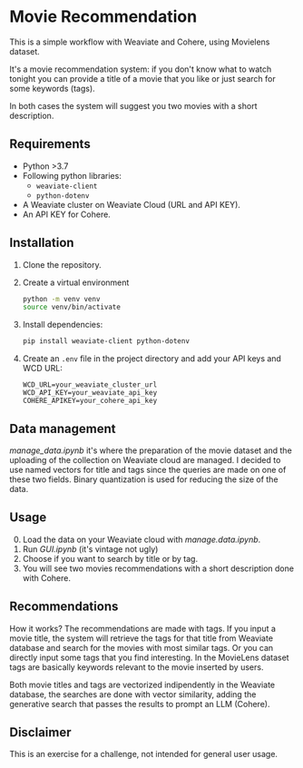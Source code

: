 # Movie Recommendation 

This is a simple workflow with Weaviate and Cohere, using Movielens dataset.

It's a movie recommendation system: if you don't know what to watch tonight you can provide
a title of a movie that you like or just search for some keywords (tags).

In both cases the system will suggest you two movies with a short description.

## Requirements

- Python >3.7
- Following python libraries:
  - `weaviate-client`
  - `python-dotenv`
- A Weaviate cluster on Weaviate Cloud (URL and API KEY).
- An API KEY for Cohere.

## Installation

1. Clone the repository.

2. Create a virtual environment 

    ```bash
    python -m venv venv
    source venv/bin/activate
    ```

3. Install dependencies:

    ```bash
    pip install weaviate-client python-dotenv
    ```

4. Create an `.env` file in the project directory and add your API keys and WCD URL:

    ```env
    WCD_URL=your_weaviate_cluster_url
    WCD_API_KEY=your_weaviate_api_key
    COHERE_APIKEY=your_cohere_api_key
    ```

## Data management

 _manage\_data.ipynb_ it's where the preparation of the movie dataset and the uploading of the collection on Weaviate cloud are managed. I decided to use named vectors for title and tags since the queries are made on one of these two fields.
 Binary quantization is used for reducing the size of the data.

## Usage

0. Load the data on your Weaviate cloud with _manage\.data.ipynb_.
1. Run _GUI.ipynb_ (it's vintage not ugly)
2. Choose if you want to search by title or by tag.
3. You will see two movies recommendations with a short description done with Cohere.

## Recommendations

How it works? 
The recommendations are made with tags. If you input a movie title, the system will retrieve the tags for that title from Weaviate database and search for the movies with most similar tags. Or you can directly input some tags that you find interesting.
In the MovieLens dataset tags are basically keywords relevant to the movie inserted by users.

Both movie titles and tags are vectorized indipendently in the Weaviate database, the searches are done with vector similarity, adding the generative search that passes the results to prompt an LLM (Cohere).


## Disclaimer

This is an exercise for a challenge, not intended for general user usage. 
